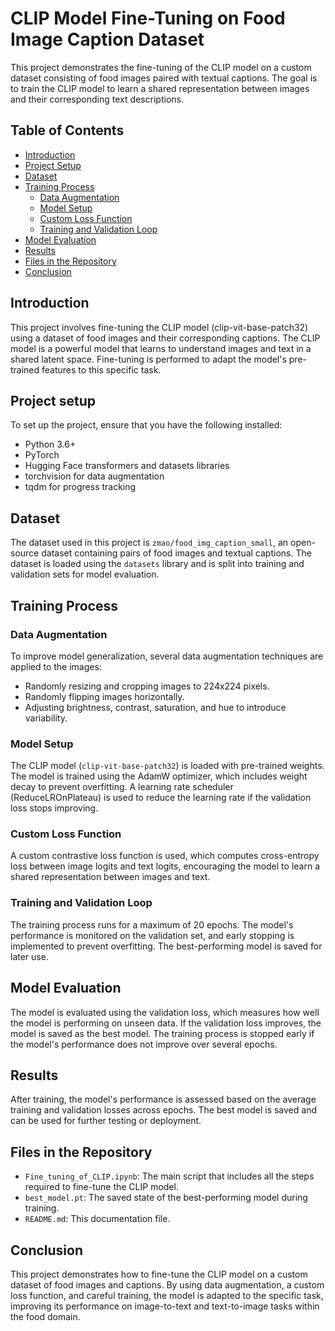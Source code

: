 # CLIP Model Fine-Tuning on Food Image Caption Dataset

This project demonstrates the fine-tuning of the CLIP model on a custom dataset consisting of food images paired with textual captions. The goal is to train the CLIP model to learn a shared representation between images and their corresponding text descriptions.

## Table of Contents
- [Introduction](#introduction)
- [Project Setup](#project-setup)
- [Dataset](#dataset)
- [Training Process](#training-process)
  - [Data Augmentation](#data-augmentation)
  - [Model Setup](#model-setup)
  - [Custom Loss Function](#custom-loss-function)
  - [Training and Validation Loop](#training-and-validation-loop)
- [Model Evaluation](#model-evaluation)
- [Results](#results)
- [Files in the Repository](#files-in-the-repository)
- [Conclusion](#conclusion)

## Introduction
This project involves fine-tuning the CLIP model (clip-vit-base-patch32) using a dataset of food images and their corresponding captions. The CLIP model is a powerful model that learns to understand images and text in a shared latent space. Fine-tuning is performed to adapt the model's pre-trained features to this specific task.

## Project setup
To set up the project, ensure that you have the following installed:
- Python 3.6+
- PyTorch
- Hugging Face transformers and datasets libraries
- torchvision for data augmentation
- tqdm for progress tracking

## Dataset

The dataset used in this project is `zmao/food_img_caption_small`, an open-source dataset containing pairs of food images and textual captions. The dataset is loaded using the `datasets` library and is split into training and validation sets for model evaluation.

## Training Process

### Data Augmentation

To improve model generalization, several data augmentation techniques are applied to the images:

- Randomly resizing and cropping images to 224x224 pixels.
- Randomly flipping images horizontally.
- Adjusting brightness, contrast, saturation, and hue to introduce variability.

### Model Setup

The CLIP model (`clip-vit-base-patch32`) is loaded with pre-trained weights. The model is trained using the AdamW optimizer, which includes weight decay to prevent overfitting. A learning rate scheduler (ReduceLROnPlateau) is used to reduce the learning rate if the validation loss stops improving.

### Custom Loss Function

A custom contrastive loss function is used, which computes cross-entropy loss between image logits and text logits, encouraging the model to learn a shared representation between images and text.

### Training and Validation Loop

The training process runs for a maximum of 20 epochs. The model's performance is monitored on the validation set, and early stopping is implemented to prevent overfitting. The best-performing model is saved for later use.

## Model Evaluation

The model is evaluated using the validation loss, which measures how well the model is performing on unseen data. If the validation loss improves, the model is saved as the best model. The training process is stopped early if the model's performance does not improve over several epochs.

## Results

After training, the model's performance is assessed based on the average training and validation losses across epochs. The best model is saved and can be used for further testing or deployment.

## Files in the Repository

- `Fine_tuning_of_CLIP.ipynb`: The main script that includes all the steps required to fine-tune the CLIP model.
- `best_model.pt`: The saved state of the best-performing model during training.
- `README.md`: This documentation file.

## Conclusion

This project demonstrates how to fine-tune the CLIP model on a custom dataset of food images and captions. By using data augmentation, a custom loss function, and careful training, the model is adapted to the specific task, improving its performance on image-to-text and text-to-image tasks within the food domain.




